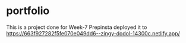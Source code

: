 # portfolio
This is a project done for Week-7 Prepinsta
deployed it to https://663f927282f5fe070e049dd6--zingy-dodol-14300c.netlify.app/
